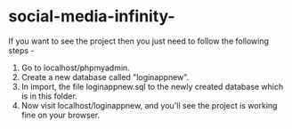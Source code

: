 # social-media-infinity-
If you want to see the project then you just need to follow the following steps -
1) Go to localhost/phpmyadmin.
2) Create a new database called "loginappnew".
3) In import, the file loginappnew.sql to the newly created database which is in this folder.
4) Now visit localhost/loginappnew, and you'll see the project is working fine on your browser. 
